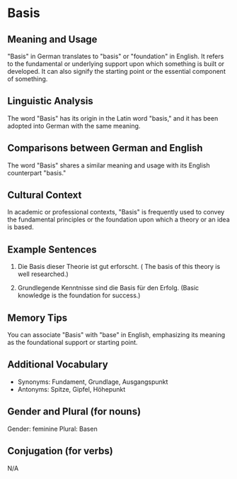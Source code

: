 # Basis
## Meaning and Usage
"Basis" in German translates to "basis" or "foundation" in English. It refers to the fundamental or underlying support upon which something is built or developed. It can also signify the starting point or the essential component of something.

## Linguistic Analysis
The word "Basis" has its origin in the Latin word "basis," and it has been adopted into German with the same meaning.

## Comparisons between German and English
The word "Basis" shares a similar meaning and usage with its English counterpart "basis."

## Cultural Context
In academic or professional contexts, "Basis" is frequently used to convey the fundamental principles or the foundation upon which a theory or an idea is based.

## Example Sentences
1. Die Basis dieser Theorie ist gut erforscht.
( The basis of this theory is well researched.)

2. Grundlegende Kenntnisse sind die Basis für den Erfolg.
(Basic knowledge is the foundation for success.)

## Memory Tips
You can associate "Basis" with "base" in English, emphasizing its meaning as the foundational support or starting point.

## Additional Vocabulary
- Synonyms: Fundament, Grundlage, Ausgangspunkt
- Antonyms: Spitze, Gipfel, Höhepunkt

## Gender and Plural (for nouns)
Gender: feminine
Plural: Basen

## Conjugation (for verbs)
N/A